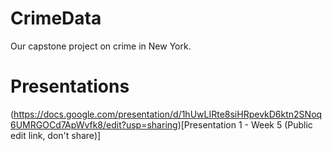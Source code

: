 # CrimeData
Our capstone project on crime in New York.

# Presentations
(https://docs.google.com/presentation/d/1hUwLIRte8siHRpevkD6ktn2SNoq6UMRGOCd7ApWvfk8/edit?usp=sharing)[Presentation 1 - Week 5 (Public edit link, don't share)]
